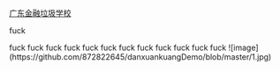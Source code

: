 <body>
<a href="http://www.gduf.edu.cn/" target="new">广东金融垃圾学校 </a>
  <p>fuck</p>
fuck
fuck
fuck
fuck
fuck
fuck
fuck
fuck
fuck
fuck
fuck
fuck
 ![image](https://github.com/872822645/danxuankuangDemo/blob/master/1.jpg)
</body>
